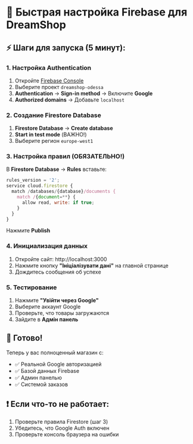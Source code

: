 # 🚀 Быстрая настройка Firebase для DreamShop

## ⚡ Шаги для запуска (5 минут):

### 1. Настройка Authentication
1. Откройте [Firebase Console](https://console.firebase.google.com/)
2. Выберите проект `dreamshop-odessa`
3. **Authentication** → **Sign-in method** → Включите **Google**
4. **Authorized domains** → Добавьте `localhost`

### 2. Создание Firestore Database
1. **Firestore Database** → **Create database**
2. **Start in test mode** (ВАЖНО!)
3. Выберите регион `europe-west1`

### 3. Настройка правил (ОБЯЗАТЕЛЬНО!)
В **Firestore Database** → **Rules** вставьте:

```javascript
rules_version = '2';
service cloud.firestore {
  match /databases/{database}/documents {
    match /{document=**} {
      allow read, write: if true;
    }
  }
}
```

Нажмите **Publish**

### 4. Инициализация данных
1. Откройте сайт: http://localhost:3000
2. Нажмите кнопку **"Ініціалізувати дані"** на главной странице
3. Дождитесь сообщения об успехе

### 5. Тестирование
1. Нажмите **"Увійти через Google"**
2. Выберите аккаунт Google
3. Проверьте, что товары загружаются
4. Зайдите в **Адмін панель**

## 🎯 Готово! 
Теперь у вас полноценный магазин с:
- ✅ Реальной Google авторизацией
- ✅ Базой данных Firebase
- ✅ Админ панелью
- ✅ Системой заказов

## ❗ Если что-то не работает:
1. Проверьте правила Firestore (шаг 3)
2. Убедитесь, что Google Auth включен
3. Проверьте консоль браузера на ошибки
